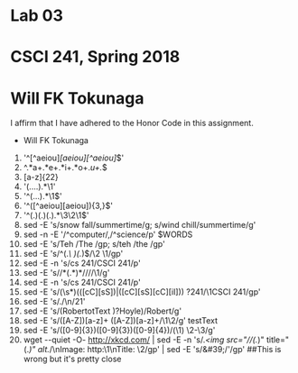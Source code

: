 # Lab 03
# CSCI 241, Spring 2018
# Will FK Tokunaga

I affirm that I have adhered to the Honor Code in this assignment.
- Will FK Tokunaga

1. '^[^aeiou]*[aeiou][^aeiou]*$'
2. ^\.*a+\.*e+\.*i+\.*o+\.*u+\.*$
3. [a-z]{22}
4. '(....).*\1'
5. '^(...).*\1$'
6. '^([^aeiou][aeiou]){3,}$'
7. '^(.)(.)(.).*\3\2\1$'
8. sed -E 's/snow fall/summertime/g; s/wind chill/summertime/g'
9. sed -n -E '/^computer/,/^science/p' $WORDS
10. sed -E 's/Teh /The /gp; s/teh /the /gp'
11. sed -E 's/^(.*\ )(.*)$/\2 \1/gp'
12. sed -E -n 's/cs 241/CSCI 241/p'
13. sed -E 's/\/\*(.*)\*\//\/\/\1/g' 
14. sed -E -n 's/cs 241/CSCI 241/p'
15. sed -E 's/(\s*)(([cC][sS])|([cC][sS][cC][iI])) ?241/\1CSCI 241/gp'
16. sed -E 's/./\n/21'
17. sed -E 's/(RobertotText )?Hoyle)/Robert/g' 
18. sed -E 's/([A-Z])[a-z]+ ([A-Z])[a-z]+/\1\2/g' testText
19. sed -E 's/([0-9]{3})([0-9]{3})([0-9]{4})/(\1\) \2-\3/g'
20. wget --quiet -O- http://xkcd.com/ | sed -E -n 's/.*<img src="\/\/(.*)" title="(.*)" alt.*/\nImage: http:\1\nTitle: \2/gp' | sed -E 's/\&#39;/'/gp' ##This is wrong but it's pretty close



